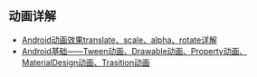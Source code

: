 ## 动画详解
- [Android动画效果translate、scale、alpha、rotate详解](http://blog.csdn.net/sun6255028/article/details/6735025)
- [ Android基础——Tween动画、Drawable动画、Property动画、MaterialDesign动画、Trasition动画](http://blog.csdn.net/qq_30379689/article/details/78481148)